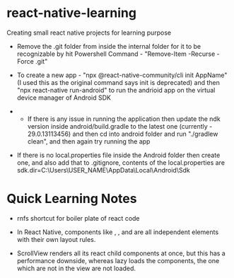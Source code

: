 # react-native-learning

Creating small react native projects for learning purpose

- Remove the .git folder from inside the internal folder for it to be recognizable by hit
  Powershell Command - "Remove-Item -Recurse -Force .git"

- To create a new app - "npx @react-native-community/cli init AppName" (I used this as the original command says init is deprecated) and then "npx react-native run-android" to run the andrioid app on the virtual device manager of Android SDK
- - If there is any issue in running the application then update the ndk version inside android/build.gradle to the latest one (currently - 29.0.13113456) and then cd into android folder and run "./gradlew clean", and then again try running the app

- If there is no local.properties file inside the Android folder then create one, and also add that to .gitignore, contents of the local.properties are  
  sdk.dir=C:\\Users\\USER_NAME\\AppData\\Local\\Android\\Sdk

# Quick Learning Notes

- rnfs shortcut for boiler plate of react code

- In React Native, components like <Image />, <Text />, and <View /> are all independent elements with their own layout rules.
- ScrollView renders all its react child components at once, but this has a performance downside, whereas <FlatList> lazy loads the components, the one which are not in the view are not loaded.
